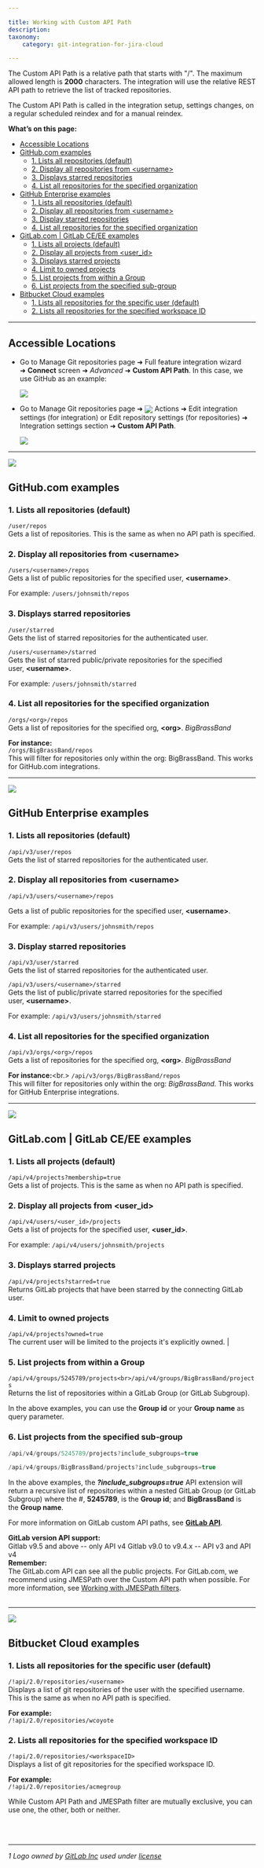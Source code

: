 ```yaml
---

title: Working with Custom API Path
description:
taxonomy:
    category: git-integration-for-jira-cloud

---
```


The Custom API Path is a relative path that starts with "/". The maximum allowed length is **2000** characters. The integration will use the relative REST API path to retrieve the list of tracked repositories.

The Custom API Path is called in the integration setup, settings changes, on a regular scheduled reindex and for a manual reindex.

**What’s on this page:**
- [Accessible Locations](#accessible-locations)
- [GitHub.com examples](#githubcom-examples)
  - [1. Lists all repositories (default)](#1-lists-all-repositories-default)
  - [2. Display all repositories from \<username\>](#2-display-all-repositories-from-username)
  - [3. Displays starred repositories](#3-displays-starredrepositories)
  - [4. List all repositories for the specified organization](#4-list-all-repositories-for-the-specified-organization)
- [GitHub Enterprise examples](#github-enterprise-examples)
  - [1. Lists all repositories (default)](#1-lists-all-repositories-default-1)
  - [2. Display all repositories from \<username\>](#2-display-allrepositories-from-username)
  - [3. Display starred repositories](#3-display-starredrepositories)
  - [4. List all repositories for the specified organization](#4-list-allrepositories-for-the-specified-organization)
- [GitLab.com | GitLab CE/EE examples](#gitlabcom--gitlab-ceee-examples)
  - [1. Lists all projects (default)](#1-lists-all-projects-default)
  - [2. Display all projects from \<user\_id\>](#2-display-all-projects-from-user_id)
  - [3. Displays starred projects](#3-displays-starredprojects)
  - [4. Limit to owned projects](#4-limit-to-owned-projects)
  - [5. List projects from within a Group](#5-list-projects-from-within-a-group)
  - [6. List projects from the specified sub-group](#6-list-projects-from-the-specified-sub-group)
- [Bitbucket Cloud examples](#bitbucket-cloud-examples)
  - [1. Lists all repositories for the specific user (default)](#1-lists-all-repositories-for-the-specific-user-default)
  - [2. Lists all repositories for the specified workspace ID](#2-lists-all-repositories-for-the-specified-workspace-id)

* * *

## Accessible Locations

*   Go to Manage Git repositories page ➜ Full feature integration wizard ➜ **Connect** screen ➜ _Advanced_ ➜ **Custom API Path**. In this case, we use GitHub as an example:

    ![](https://bigbrassband.atlassian.net/wiki/download/thumbnails/133201972/gitcloud-autoconnect-github-custom-api-path.png?version=1&modificationDate=1638348182666&cacheVersion=1&api=v2&width=566&height=510)

*   Go to Manage Git repositories page ➜ <img src='/wp-content/uploads/actions-icon.png' valign=middle /> Actions ➜ Edit integration settings (for integration) or Edit repository settings (for repositories) ➜ Integration settings section ➜ **Custom API Path**.

    ![](https://bigbrassband.atlassian.net/wiki/download/thumbnails/133201972/gitcloud-actions-edit-integration-settings-cAPI-path.png?version=1&modificationDate=1638348403238&cacheVersion=1&api=v2&width=566&height=211)

* * *

![](/wp-content/uploads/github-mobile-dark.png)

## GitHub.com examples

### 1. Lists all repositories (default)

```/user/repos```<br>
Gets a list of repositories. This is the same as when no API path is specified.

### 2. Display all repositories from \<username\>

```/users/<username>/repos```<br>
Gets a list of public repositories for the specified user, **\<username\>**.

For example: `/users/johnsmith/repos`

### 3. Displays starred repositories

```/user/starred```<br>
Gets the list of starred repositories for the authenticated user.

```/users/<username>/starred```<br>
Gets the list of starred public/private repositories for the specified user, **\<username\>**.

For example: `/users/johnsmith/starred`

### 4. List all repositories for the specified organization

```/orgs/<org>/repos```<br>
Gets a list of repositories for the specified org, **\<org\>**. _BigBrassBand_

**For instance:**<br>
```/orgs/BigBrassBand/repos```<br>
This will filter for repositories only within the org: BigBrassBand. This works for GitHub.com integrations.

* * *

![](https://bigbrassband.atlassian.net/wiki/download/thumbnails/133201972/github-ent-64.png?version=1&modificationDate=1638349289767&cacheVersion=1&api=v2&width=56&height=54)

## GitHub Enterprise examples

### 1. Lists all repositories (default)

```/api/v3/user/repos```<br>
Gets the list of starred repositories for the authenticated user.

### 2. Display all repositories from \<username\>

```/api/v3/users/<username>/repos```<br>

Gets a list of public repositories for the specified user, **\<username\>**.

For example: `/api/v3/users/johnsmith/repos`

### 3. Display starred repositories

```/api/v3/user/starred```<br>
Gets the list of starred repositories for the authenticated user.

```/api/v3/users/<username>/starred```<br>
Gets the list of public/private starred repositories for the specified user, **\<username\>**.

For example: `/api/v3/users/johnsmith/starred`

### 4. List all repositories for the specified organization

```/api/v3/orgs/<org>/repos```<br>
Gets a list of repositories for the specified org, **\<org\>**. _BigBrassBand_

**For instance:**<br.>
```/api/v3/orgs/BigBrassBand/repos```<br>
This will filter for repositories only within the org: _BigBrassBand_. This works for GitHub Enterprise integrations.

* * *

![](https://bigbrassband.atlassian.net/wiki/download/attachments/133201972/gitlab-mobile.png?version=1&modificationDate=1638351658250&cacheVersion=1&api=v2)

## GitLab.com | GitLab CE/EE examples

### 1. Lists all projects (default)

```/api/v4/projects?membership=true```<br>
Gets a list of projects. This is the same as when no API path is specified.

### 2. Display all projects from \<user\_id\>

```/api/v4/users/<user_id>/projects```<br>
Gets a list of projects for the specified user, **\<user\_id\>**.

For example: `/api/v4/users/johnsmith/projects`

### 3. Displays starred projects

```/api/v4/projects?starred=true```<br>
Returns GitLab projects that have been starred by the connecting GitLab user.

### 4. Limit to owned projects

```/api/v4/projects?owned=true```<br>
The current user will be limited to the projects it's explicitly owned. |

### 5. List projects from within a Group

```/api/v4/groups/5245789/projects<br>/api/v4/groups/BigBrassBand/projects```<br>
Returns the list of repositories within a GitLab Group (or GitLab Subgroup).

In the above examples, you can use the **Group id** or your **Group name** as query parameter.

### 6. List projects from the specified sub-group

```java
/api/v4/groups/5245789/projects?include_subgroups=true

/api/v4/groups/BigBrassBand/projects?include_subgroups=true
```

In the above examples, the <b><i>?include_subgroups=true</i></b> API extension will return a recursive list of repositories within a nested GitLab Group (or GitLab Subgroup) where the #, **5245789**, is the **Group id**; and **BigBrassBand** is the **Group name**.

For more information on GitLab custom API paths, see [**GitLab API**](https://docs.gitlab.com/ee/api/projects.html).

<div class="bbb-callout bbb--info">
    <div class="irow">
    <div class="ilogobox">
        <span class="logoimg"></span>
    </div>
    <div class="imsgbox">
        <b>GitLab version API support:</b><br>
        Gitlab v9.5 and above -- only API v4
        Gitlab v9.0 to v9.4.x -- API v3 and API v4
    </div>
    </div>
</div>

<div class="bbb-callout bbb--note">
    <div class="irow">
    <div class="ilogobox">
        <span class="logoimg"></span>
    </div>
    <div class="imsgbox">
        <b>Remember:</b><br>
        The GitLab.com API can see all the public projects. For GitLab.com, we recommend using JMESPath over the Custom API path when possible. For more information, see <a href='/git-integration-for-jira-cloud/working-with-jmespath-filters/'>Working with JMESPath filters</a>.
    </div>
    </div>
</div>
<br>

* * *

![](https://bigbrassband.atlassian.net/wiki/download/attachments/133201972/bitbucket-mobile.png?version=1&modificationDate=1638352041213&cacheVersion=1&api=v2)

## Bitbucket Cloud examples

### 1. Lists all repositories for the specific user (default)

```/!api/2.0/repositories/<username>```<br>
Displays a list of git repositories of the user with the specified username. This is the same as when no API path is specified.

**For example:**<br>
```/!api/2.0/repositories/wcoyote```

### 2. Lists all repositories for the specified workspace ID

```/!api/2.0/repositories/<workspaceID>```<br>
Displays a list of git repositories for the specified workspace ID.

**For example:**<br>
```/!api/2.0/repositories/acmegroup```

While Custom API Path and JMESPath filter are mutually exclusive, you can use one, the other, both or neither.

<br><br>

* * *

_1 Logo owned by_ [_GitLab Inc_](https://gitlab.com/) _used under_ [_license_](https://creativecommons.org/licenses/by-nc-sa/4.0/)

